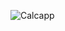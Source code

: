 ![Calcapp](https://user-images.githubusercontent.com/68926990/222860371-4acd3b29-6eda-4b1e-8105-4c859c96eb6e.jpg)
